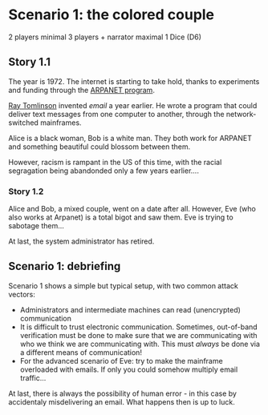# Scenario 1: the colored couple

2 players minimal
3 players + narrator maximal
1 Dice (D6)

## Story 1.1

The year is 1972. The internet is starting to take hold, thanks to experiments and funding through the [ARPANET program](https://en.wikipedia.org/wiki/ARPANET).

[Ray Tomlinson](https://en.wikipedia.org/wiki/Ray_Tomlinson) invented _email_ a year earlier. He wrote a program that could deliver text messages from one computer to another, through the network-switched mainframes.

Alice is a black woman, Bob is a white man. They both work for ARPANET and something beautiful could blossom between them.

However, racism is rampant in the US of this time, with the racial segragation being abandonded only a few years earlier....

### Story 1.2

Alice and Bob, a mixed couple, went on a date after all.
However, Eve (who also works at Arpanet) is a total bigot and saw them. Eve is trying to sabotage them...

At last, the system administrator has retired.

## Scenario 1: debriefing

Scenario 1 shows a simple but typical setup, with two common attack vectors:

- Administrators and intermediate machines can read (unencrypted) communication
- It is difficult to trust electronic communication. Sometimes, out-of-band verification must be done to make sure that we are communicating with who we think we are communicating with. This must _always_ be done via a different means of communication!
- For the advanced scenario of Eve: try to make the mainframe overloaded with emails. If only you could somehow multiply email traffic... 	

At last, there is always the possibility of human error - in this case by accidentaly misdelivering an email. What happens then is up to luck.
